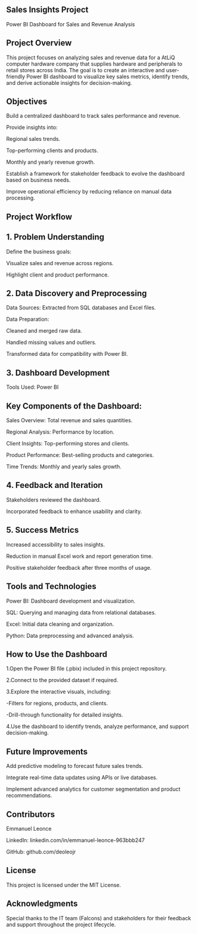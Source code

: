 ## Sales Insights Project
Power BI Dashboard for Sales and Revenue Analysis

## Project Overview
This project focuses on analyzing sales and revenue data for a AtLiQ computer hardware company that supplies hardware and peripherals to retail stores across India. The goal is to create an interactive and user-friendly Power BI dashboard to visualize key sales metrics, identify trends, and derive actionable insights for decision-making.

## Objectives

Build a centralized dashboard to track sales performance and revenue.

Provide insights into:

Regional sales trends.

Top-performing clients and products.

Monthly and yearly revenue growth.

Establish a framework for stakeholder feedback to evolve the dashboard based on business needs.

Improve operational efficiency by reducing reliance on manual data processing.

## Project Workflow
## 1. Problem Understanding

Define the business goals:

Visualize sales and revenue across regions.

Highlight client and product performance.

## 2. Data Discovery and Preprocessing

Data Sources: Extracted from SQL databases and Excel files.

Data Preparation:

Cleaned and merged raw data.

Handled missing values and outliers.

Transformed data for compatibility with Power BI.

## 3. Dashboard Development
Tools Used: Power BI

## Key Components of the Dashboard:

Sales Overview: Total revenue and sales quantities.

Regional Analysis: Performance by location.

Client Insights: Top-performing stores and clients.

Product Performance: Best-selling products and categories.

Time Trends: Monthly and yearly sales growth.

## 4. Feedback and Iteration

Stakeholders reviewed the dashboard.

Incorporated feedback to enhance usability and clarity.

## 5. Success Metrics

Increased accessibility to sales insights.

Reduction in manual Excel work and report generation time.

Positive stakeholder feedback after three months of usage.

## Tools and Technologies

Power BI: Dashboard development and visualization.

SQL: Querying and managing data from relational databases.

Excel: Initial data cleaning and organization.

Python: Data preprocessing and advanced analysis.

## How to Use the Dashboard

1.Open the Power BI file (.pbix) included in this project repository.

2.Connect to the provided dataset if required.

3.Explore the interactive visuals, including:

  -Filters for regions, products, and clients.
  
  -Drill-through functionality for detailed insights.
  
4.Use the dashboard to identify trends, analyze performance, and support decision-making.

## Future Improvements

Add predictive modeling to forecast future sales trends.

Integrate real-time data updates using APIs or live databases.

Implement advanced analytics for customer segmentation and product recommendations.

## Contributors

Emmanuel Leonce

LinkedIn: linkedin.com/in/emmanuel-leonce-963bbb247

GitHub: github.com/deoleojr

## License

This project is licensed under the MIT License.

## Acknowledgments
Special thanks to the IT team (Falcons) and stakeholders for their feedback and support throughout the project lifecycle.
